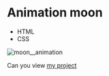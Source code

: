 # Animation moon
- HTML
- CSS

![moon__animation](https://github.com/PanchenkoNaz/moon__animation/assets/120579167/0c65e68e-e815-4f91-ac38-81677c86f770)

Can you view [my project](https://panchenkonaz.github.io/moon__animation/)
